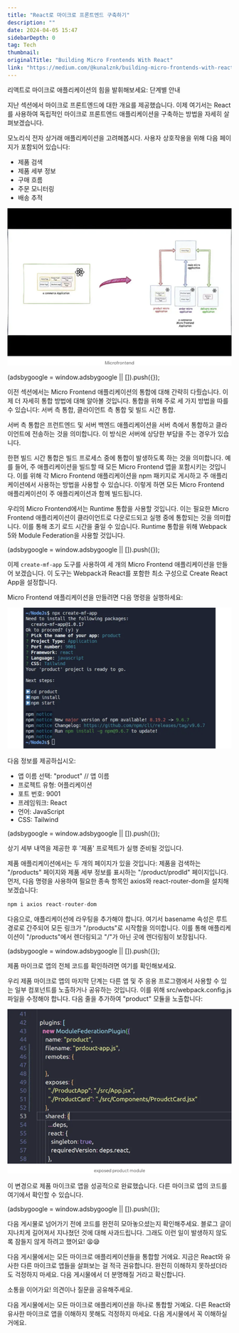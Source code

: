 ```yaml
---
title: "React로 마이크로 프론트엔드 구축하기"
description: ""
date: 2024-04-05 15:47
sidebarDepth: 0
tag: Tech
thumbnail: 
originalTitle: "Building Micro Frontends With React"
link: "https://medium.com/@kunalznk/building-micro-frontends-with-react-7f5a21a99825"
---
```



리액트로 마이크로 애플리케이션의 힘을 발휘해보세요: 단계별 안내

지난 섹션에서 마이크로 프론트엔드에 대한 개요를 제공했습니다. 이제 여기서는 React를 사용하여 독립적인 마이크로 프론트엔드 애플리케이션을 구축하는 방법을 자세히 살펴보겠습니다.

모노리식 전자 상거래 애플리케이션을 고려해봅시다. 사용자 상호작용을 위해 다음 페이지가 포함되어 있습니다:
- 제품 검색
- 제품 세부 정보
- 구매 흐름
- 주문 모니터링
- 배송 추적

![BuildingMicroFrontendsWithReact_0.png](./img/BuildingMicroFrontendsWithReact_0.png)

<!-- ui-log 수평형 -->
<ins class="adsbygoogle"
  style="display:block"
  data-ad-client="ca-pub-4877378276818686"
  data-ad-slot="9743150776"
  data-ad-format="auto"
  data-full-width-responsive="true"></ins>
<component is="script">
(adsbygoogle = window.adsbygoogle || []).push({});
</component>

이전 섹션에서는 Micro Frontend 애플리케이션의 통합에 대해 간략히 다뤘습니다. 이제 더 자세히 통합 방법에 대해 알아볼 것입니다. 통합을 위해 주로 세 가지 방법을 따를 수 있습니다: 서버 측 통합, 클라이언트 측 통합 및 빌드 시간 통합.

서버 측 통합은 프런트엔드 및 서버 백엔드 애플리케이션을 서버 측에서 통합하고 클라이언트에 전송하는 것을 의미합니다. 이 방식은 서버에 상당한 부담을 주는 경우가 있습니다.

한편 빌드 시간 통합은 빌드 프로세스 중에 통합이 발생하도록 하는 것을 의미합니다. 예를 들어, 주 애플리케이션을 빌드할 때 모든 Micro Frontend 앱을 포함시키는 것입니다. 이를 위해 각 Micro Frontend 애플리케이션을 npm 패키지로 게시하고 주 애플리케이션에서 사용하는 방법을 사용할 수 있습니다. 이렇게 하면 모든 Micro Frontend 애플리케이션이 주 애플리케이션과 함께 빌드됩니다.

우리의 Micro Frontend에서는 Runtime 통합을 사용할 것입니다. 이는 필요한 Micro Frontend 애플리케이션이 클라이언트로 다운로드되고 실행 중에 통합되는 것을 의미합니다. 이를 통해 초기 로드 시간을 줄일 수 있습니다. Runtime 통합을 위해 Webpack 5와 Module Federation을 사용할 것입니다.

<!-- ui-log 수평형 -->
<ins class="adsbygoogle"
  style="display:block"
  data-ad-client="ca-pub-4877378276818686"
  data-ad-slot="9743150776"
  data-ad-format="auto"
  data-full-width-responsive="true"></ins>
<component is="script">
(adsbygoogle = window.adsbygoogle || []).push({});
</component>

이제 `create-mf-app` 도구를 사용하여 세 개의 Micro Frontend 애플리케이션을 만들어 보겠습니다. 이 도구는 Webpack과 React를 포함한 최소 구성으로 Create React App을 설정합니다.

Micro Frontend 애플리케이션을 만들려면 다음 명령을 실행하세요:

![이미지](./img/BuildingMicroFrontendsWithReact_1.png)

다음 정보를 제공하십시오:
- 앱 이름 선택: "product" // 앱 이름
- 프로젝트 유형: 어플리케이션
- 포트 번호: 9001
- 프레임워크: React
- 언어: JavaScript
- CSS: Tailwind

<!-- ui-log 수평형 -->
<ins class="adsbygoogle"
  style="display:block"
  data-ad-client="ca-pub-4877378276818686"
  data-ad-slot="9743150776"
  data-ad-format="auto"
  data-full-width-responsive="true"></ins>
<component is="script">
(adsbygoogle = window.adsbygoogle || []).push({});
</component>

상기 세부 내역을 제공한 후 '제품' 프로젝트가 실행 준비될 것입니다.

제품 애플리케이션에서는 두 개의 페이지가 있을 것입니다: 제품을 검색하는 "/products" 페이지와 제품 세부 정보를 표시하는 "/product/prodId" 페이지입니다. 먼저, 다음 명령을 사용하여 필요한 종속 항목인 axios와 react-router-dom을 설치해 보겠습니다:

```js
npm i axios react-router-dom
```

다음으로, 애플리케이션에 라우팅을 추가해야 합니다. 여기서 basename 속성은 루트 경로로 간주되어 모든 링크가 "/products"로 시작함을 의미합니다. 이를 통해 애플리케이션이 "/products"에서 렌더링되고 "/"가 아닌 곳에 렌더링됨이 보장됩니다.

<!-- ui-log 수평형 -->
<ins class="adsbygoogle"
  style="display:block"
  data-ad-client="ca-pub-4877378276818686"
  data-ad-slot="9743150776"
  data-ad-format="auto"
  data-full-width-responsive="true"></ins>
<component is="script">
(adsbygoogle = window.adsbygoogle || []).push({});
</component>

제품 마이크로 앱의 전체 코드를 확인하려면 여기를 확인해보세요.

우리 제품 마이크로 앱의 마지막 단계는 다른 앱 및 주 응용 프로그램에서 사용할 수 있는 일부 컴포넌트를 노출하거나 공유하는 것입니다. 이를 위해 src/webpack.config.js 파일을 수정해야 합니다. 다음 줄을 추가하여 "product" 모듈을 노출합니다:

![product module](./img/BuildingMicroFrontendsWithReact_2.png)

이 변경으로 제품 마이크로 앱을 성공적으로 완료했습니다. 다른 마이크로 앱의 코드를 여기에서 확인할 수 있습니다.

<!-- ui-log 수평형 -->
<ins class="adsbygoogle"
  style="display:block"
  data-ad-client="ca-pub-4877378276818686"
  data-ad-slot="9743150776"
  data-ad-format="auto"
  data-full-width-responsive="true"></ins>
<component is="script">
(adsbygoogle = window.adsbygoogle || []).push({});
</component>

다음 게시물로 넘어가기 전에 코드를 완전히 모아놓으셨는지 확인해주세요. 블로그 글이 지나치게 길어져서 지나쳤던 것에 대해 사과드립니다. 그래도 이런 일이 발생하지 않도록 잠들지 않게 하려고 했어요! 😫😪

다음 게시물에서는 모든 마이크로 애플리케이션들을 통합할 거에요. 지금은 React와 유사한 다른 마이크로 앱들을 살펴보는 걸 적극 권유합니다. 완전히 이해하지 못하셨더라도 걱정하지 마세요. 다음 게시물에서 더 분명해질 거라고 확신합니다.

소통을 이어가요! 의견이나 질문을 공유해주세요.

다음 게시물에서는 모든 마이크로 애플리케이션을 하나로 통합할 거예요. 다른 React와 유사한 마이크로 앱을 이해하지 못해도 걱정하지 마세요. 다음 게시물에서 꼭 이해하실 거에요.